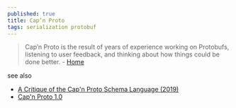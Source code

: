 ```yaml
---
published: true
title: Cap’n Proto
tags: serialization protobuf
---
```

> Cap’n Proto is the result of years of experience working on Protobufs, listening to user feedback, and thinking about how things could be done better. - [Home](https://capnproto.org/)

see also
- [A Critique of the Cap'n Proto Schema Language (2019)](https://news.ycombinator.com/item?id=37195467)
- [Cap'n Proto 1.0](https://news.ycombinator.com/item?id=36908309)